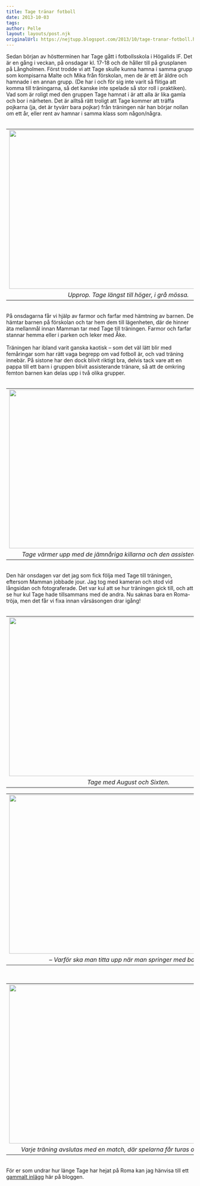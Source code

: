 ```yaml
---
title: Tage tränar fotboll
date: 2013-10-03
tags: 	
author: Pelle
layout: layouts/post.njk
originalUrl: https://nejtupp.blogspot.com/2013/10/tage-tranar-fotboll.html
---
```


<div class="p1">Sedan början av höstterminen har Tage gått i fotbollsskola i Högalids IF. Det är en gång i veckan, på onsdagar kl. 17-18 och de håller till på grusplanen på Långholmen. Först trodde vi att Tage skulle kunna hamna i samma grupp som kompisarna Malte och Mika från förskolan, men de är ett år äldre och hamnade i en annan grupp. (De har i och för sig inte varit så flitiga att komma till träningarna, så det kanske inte spelade så stor roll i praktiken). Vad som är roligt med den gruppen Tage hamnat i är att alla är lika gamla och bor i närheten. Det är alltså rätt troligt att Tage kommer att träffa pojkarna (ja, det är tyvärr bara pojkar) från träningen när han börjar nollan om ett år, eller rent av hamnar i samma klass som någon/några.<br><br><table align="center" cellpadding="0" cellspacing="0" class="tr-caption-container" style="margin-left: auto; margin-right: auto; text-align: center;"><tbody><tr><td style="text-align: center;"><img src="../../../../img/Fotbollstra%CC%88ning-PERK0884.jpg" height="426" width="640"></td></tr><tr><td class="tr-caption" style="text-align: center;"><i>Upprop. Tage längst till höger, i grå mössa.</i></td></tr></tbody></table></div><div class="p2"><br></div><div class="p1">På onsdagarna får vi hjälp av farmor och farfar med hämtning av barnen. De hämtar barnen på förskolan och tar hem dem till lägenheten, där de hinner äta mellanmål innan Mamman tar med Tage till träningen. Farmor och farfar stannar hemma eller i parken och leker med Åke.<br><br>Träningen har ibland varit ganska kaotisk – som det väl lätt blir med femåringar som har rätt vaga begrepp om vad fotboll är, och vad träning innebär. På sistone har den dock blivit riktigt bra, delvis tack vare att en pappa till ett barn i gruppen blivit assisterande tränare, så att de omkring femton barnen kan delas upp i två olika grupper.</div><div class="p2"><br><table align="center" cellpadding="0" cellspacing="0" class="tr-caption-container" style="margin-left: auto; margin-right: auto; text-align: center;"><tbody><tr><td style="text-align: center;"><img src="../../../../img/Fotbollstra%CC%88ning-PERK0888.jpg" height="426" width="640"></td></tr><tr><td class="tr-caption" style="text-align: center;"><i>Tage värmer upp med de jämnåriga killarna och den assisterande tränaren.</i></td></tr></tbody></table><br></div><div class="p1">Den här onsdagen var det jag som fick följa med Tage till träningen, eftersom Mamman jobbade jour. Jag tog med kameran och stod vid långsidan och fotograferade. Det var kul att se hur träningen gick till, och att se hur kul Tage hade tillsammans med de andra. Nu saknas bara en Roma-tröja, men det får vi fixa innan vårsäsongen drar igång!</div><div class="p2"><br><table align="center" cellpadding="0" cellspacing="0" class="tr-caption-container" style="margin-left: auto; margin-right: auto; text-align: center;"><tbody><tr><td style="text-align: center;"><img src="../../../../img/Fotbollstra%CC%88ning-PERK0892.jpg" height="426" width="640"></td></tr><tr><td class="tr-caption" style="text-align: center;"><i>Tage med August och Sixten.</i></td></tr></tbody></table></div><table align="center" cellpadding="0" cellspacing="0" class="tr-caption-container" style="margin-left: auto; margin-right: auto; text-align: center;"><tbody><tr><td style="text-align: center;"><img src="../../../../img/Fotbollstra%CC%88ning-PERK0910.jpg" height="426" width="640"></td></tr><tr><td class="tr-caption" style="text-align: center;"><i>– Varför ska man titta upp när man springer med bollen?</i></td></tr></tbody></table><br><table align="center" cellpadding="0" cellspacing="0" class="tr-caption-container" style="margin-left: auto; margin-right: auto; text-align: center;"><tbody><tr><td style="text-align: center;"><img src="../../../../img/Fotbollstra%CC%88ning-PERK0929.jpg" height="426" width="640"></td></tr><tr><td class="tr-caption" style="text-align: center;"><i>Varje träning avslutas med en match, där spelarna får turas om att stå i mål.</i></td></tr></tbody></table><div class="p1"><div class="separator" style="clear: both; text-align: center;"><br></div><div style="text-align: start;">För er som undrar hur länge Tage har hejat på Roma kan jag hänvisa till ett <a href="http://nejtupp.blogspot.com/2008/03/terblick-bb-och-hemkomst.html">gammalt inlägg</a> här på bloggen.</div></div>
<!-- no comments on this post -->